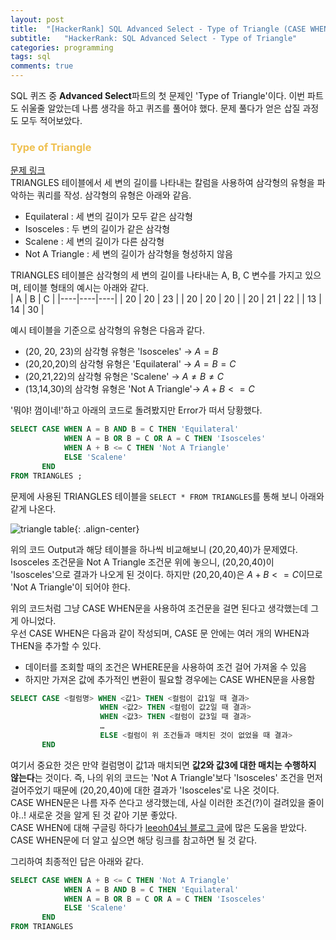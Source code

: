 ```yaml
---
layout: post
title:  "[HackerRank] SQL Advanced Select - Type of Triangle (CASE WHEN 순서 주의)"
subtitle:   "HackerRank: SQL Advanced Select - Type of Triangle"
categories: programming
tags: sql
comments: true
---
```


SQL 퀴즈 중 **Advanced Select**파트의 첫 문제인 'Type of Triangle'이다.
이번 파트도 쉬울줄 알았는데 나름 생각을 하고 퀴즈를 풀어야 했다. 문제 풀다가 얻은 삽질 과정도 모두 적어보았다.

###  <font color = "#EFC050"> Type of Triangle </font>    
     
[문제 링크](https://www.hackerrank.com/challenges/what-type-of-triangle/problem) <br>
TRIANGLES 테이블에서 세 변의 길이를 나타내는 칼럼을 사용하여 삼각형의 유형을 파악하는 쿼리를 작성. 삼각형의 유형은 아래와 같음.
* Equilateral : 세 변의 길이가 모두 같은 삼각형
* Isosceles : 두 변의 길이가 같은 삼각형
* Scalene : 세 변의 길이가 다른 삼각형
* Not A Triangle : 세 변의 길이가 삼각형을 형성하지 않음

TRIANGLES 테이블은 삼각형의 세 변의 길이를 나타내는 A, B, C 변수를 가지고 있으며, 테이블 형태의 예시는 아래와 같다.<br>
| A  | B  | C  |
|----|----|----|
| 20 | 20 | 23 |
| 20 | 20 | 20 |
| 20 | 21 | 22 |
| 13 | 14 | 30 |

예시 테이블을 기준으로 삼각형의 유형은 다음과 같다.
* (20, 20, 23)의 삼각형 유형은 'Isosceles'  → $A=B$
* (20,20,20)의 삼각형 유형은 'Equilateral' → $A=B=C$
* (20,21,22)의 삼각형 유형은 'Scalene' → $A\neq B\neq C$
* (13,14,30)의 삼각형 유형은 'Not A Triangle'→ $A+B<=C$

'뭐야! 껌이네!'하고 아래의 코드로 돌려봤지만 Error가 떠서 당황했다.
```sql  
SELECT CASE WHEN A = B AND B = C THEN 'Equilateral'
            WHEN A = B OR B = C OR A = C THEN 'Isosceles'
            WHEN A + B <= C THEN 'Not A Triangle'
            ELSE 'Scalene'
       END
FROM TRIANGLES ;
```

문제에 사용된 TRIANGLES 테이블을 `SELECT * FROM TRIANGLES`를 통해 보니 아래와 같게 나온다.

![triangle table](https://user-images.githubusercontent.com/54492747/76059612-a4b76d00-5fc2-11ea-8800-ffba7339ce5a.png){: .align-center}

위의 코드 Output과 해당 테이블을 하나씩 비교해보니 (20,20,40)가 문제였다. <br>
Isosceles 조건문을 Not A Triangle 조건문 위에 놓으니, (20,20,40)이 'Isosceles'으로 결과가 나오게 된 것이다. 하지만 (20,20,40)은 $A+B<=C$이므로 'Not A Triangle'이 되어야 한다.

위의 코드처럼 그냥 CASE WHEN문을 사용하여 조건문을 걸면 된다고 생각했는데 그게 아니었다. <br>
우선 CASE WHEN은 다음과 같이 작성되며, CASE 문 안에는 여러 개의 WHEN과 THEN을 추가할 수 있다.
* 데이터를 조회할 때의 조건은 WHERE문을 사용하여 조건 걸어 가져올 수 있음
* 하지만 가져온 값에 추가적인 변환이 필요할 경우에는 CASE WHEN문을 사용함
```sql
SELECT CASE <컬럼명> WHEN <값1> THEN <컬럼이 값1일 때 결과>
				    WHEN <값2> THEN <컬럼이 값2일 때 결과>
					WHEN <값3> THEN <컬럼이 값3일 때 결과>
					…
					ELSE <컬럼이 위 조건들과 매치된 것이 없었을 때 결과>
	   END
```
여기서 중요한 것은 만약 컬럼명이 값1과 매치되면 **값2와 값3에 대한 매치는 수행하지 않는다**는 것이다. 즉, 나의 위의 코드는 'Not A Triangle'보다 'Isosceles' 조건을 먼저 걸어주었기 때문에 (20,20,40)에 대한 결과가 'Isosceles'로 나온 것이다. <br>
CASE WHEN문은 나름 자주 쓴다고 생각했는데, 사실 이러한 조건(?)이 걸려있을 줄이야..! 새로운 것을 알게 된 것 같아 기분 좋았다. <br>
CASE WHEN에 대해 구글링 하다가 [leeoh04님 블로그 글](https://blog.naver.com/PostView.nhn?blogId=leeoh04&logNo=20099476933&proxyReferer=https%3A%2F%2Fwww.google.com%2F)에 많은 도움을 받았다. CASE WHEN문에 더 알고 싶으면 해당 링크를 참고하면 될 것 같다.

그리하여 최종적인 답은 아래와 같다.
```sql
SELECT CASE WHEN A + B <= C THEN 'Not A Triangle'
            WHEN A = B AND B = C THEN 'Equilateral'
            WHEN A = B OR B = C OR A = C THEN 'Isosceles'
            ELSE 'Scalene'
       END
FROM TRIANGLES
```
